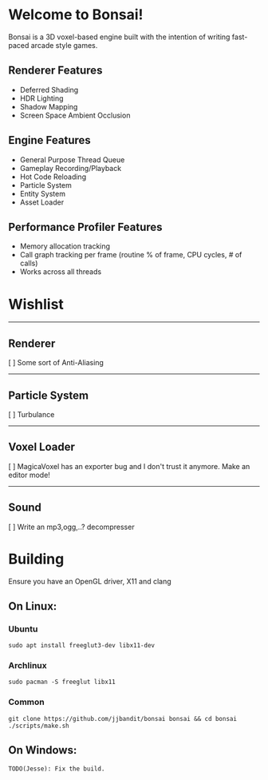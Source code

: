 # Welcome to Bonsai!

Bonsai is a 3D voxel-based engine built with the intention of writing
fast-paced arcade style games.



## Renderer Features

* Deferred Shading
* HDR Lighting
* Shadow Mapping
* Screen Space Ambient Occlusion

## Engine Features

* General Purpose Thread Queue
* Gameplay Recording/Playback
* Hot Code Reloading
* Particle System
* Entity System
* Asset Loader

## Performance Profiler Features

* Memory allocation tracking
* Call graph tracking per frame (routine % of frame, CPU cycles, # of calls)
* Works across all threads

# Wishlist


-------------------------------------------------------------------------------
## Renderer

[ ] Some sort of Anti-Aliasing

-------------------------------------------------------------------------------
## Particle System

[ ] Turbulance

-------------------------------------------------------------------------------
## Voxel Loader

[ ] MagicaVoxel has an exporter bug and I don't trust it anymore.  Make an
editor mode!

-------------------------------------------------------------------------------
## Sound

[ ] Write an mp3,ogg,..? decompresser



# Building
Ensure you have an OpenGL driver, X11 and clang

## On Linux:

### Ubuntu
`sudo apt install freeglut3-dev libx11-dev`

### Archlinux
`sudo pacman -S freeglut libx11`

### Common

```
git clone https://github.com/jjbandit/bonsai bonsai && cd bonsai
./scripts/make.sh
```

## On Windows:
```
TODO(Jesse): Fix the build.
```
